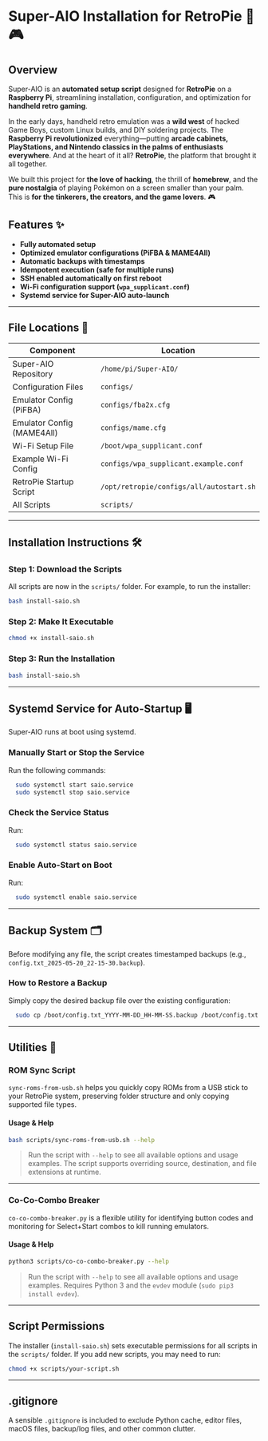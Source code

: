 # Super-AIO Installation for RetroPie 🚀🎮

## Overview

Super-AIO is an **automated setup script** designed for **RetroPie** on a **Raspberry Pi**, streamlining installation, configuration, and optimization for **handheld retro gaming**.

In the early days, handheld retro emulation was a **wild west** of hacked Game Boys, custom Linux builds, and DIY soldering projects. The **Raspberry Pi revolutionized** everything—putting **arcade cabinets, PlayStations, and Nintendo classics in the palms of enthusiasts everywhere**. And at the heart of it all? **RetroPie**, the platform that brought it all together.

We built this project for **the love of hacking**, the thrill of **homebrew**, and the **pure nostalgia** of playing Pokémon on a screen smaller than your palm. This is **for the tinkerers, the creators, and the game lovers**. 🎮

## Features ✨

- **Fully automated setup**  
- **Optimized emulator configurations (PiFBA & MAME4All)**  
- **Automatic backups with timestamps**  
- **Idempotent execution (safe for multiple runs)**  
- **SSH enabled automatically on first reboot**  
- **Wi-Fi configuration support (`wpa_supplicant.conf`)**  
- **Systemd service for Super-AIO auto-launch**

---

## File Locations 📁

| Component                    | Location                                      |
|-----------------------------|-----------------------------------------------|
| Super-AIO Repository        | `/home/pi/Super-AIO/`                         |
| Configuration Files         | `configs/`                                    |
| Emulator Config (PiFBA)     | `configs/fba2x.cfg`                           |
| Emulator Config (MAME4All)  | `configs/mame.cfg`                            |
| Wi-Fi Setup File            | `/boot/wpa_supplicant.conf`                   |
| Example Wi-Fi Config        | `configs/wpa_supplicant.example.conf`         |
| RetroPie Startup Script     | `/opt/retropie/configs/all/autostart.sh`      |
| All Scripts                 | `scripts/`                                    |

---

## Installation Instructions 🛠️

### Step 1: Download the Scripts

All scripts are now in the `scripts/` folder. For example, to run the installer:

```bash
bash install-saio.sh
```

### Step 2: Make It Executable

```bash
chmod +x install-saio.sh
```

### Step 3: Run the Installation

```bash
bash install-saio.sh
```

---

## Systemd Service for Auto-Startup 🖥️

Super-AIO runs at boot using systemd.

### Manually Start or Stop the Service

Run the following commands:

```bash  
  sudo systemctl start saio.service  
  sudo systemctl stop saio.service
```

### Check the Service Status

Run:

```bash
  sudo systemctl status saio.service
```

### Enable Auto-Start on Boot

Run:

```bash  
  sudo systemctl enable saio.service
```

---

## Backup System 🗂️

Before modifying any file, the script creates timestamped backups (e.g., `config.txt_2025-05-20_22-15-30.backup`).

### How to Restore a Backup

Simply copy the desired backup file over the existing configuration:

```bash  
  sudo cp /boot/config.txt_YYYY-MM-DD_HH-MM-SS.backup /boot/config.txt
```

---

## Utilities 🧰

### ROM Sync Script

`sync-roms-from-usb.sh` helps you quickly copy ROMs from a USB stick to your RetroPie system, preserving folder structure and only copying supported file types.

#### Usage & Help

```bash
bash scripts/sync-roms-from-usb.sh --help
```

> Run the script with `--help` to see all available options and usage examples. The script supports overriding source, destination, and file extensions at runtime.

---

### Co-Co-Combo Breaker

`co-co-combo-breaker.py` is a flexible utility for identifying button codes and monitoring for Select+Start combos to kill running emulators.

#### Usage & Help

```bash
python3 scripts/co-co-combo-breaker.py --help
```

> Run the script with `--help` to see all available options and usage examples. Requires Python 3 and the `evdev` module (`sudo pip3 install evdev`).

---

## Script Permissions

The installer (`install-saio.sh`) sets executable permissions for all scripts in the `scripts/` folder. If you add new scripts, you may need to run:

```bash
chmod +x scripts/your-script.sh
```

---

## .gitignore

A sensible `.gitignore` is included to exclude Python cache, editor files, macOS files, backup/log files, and other common clutter.
